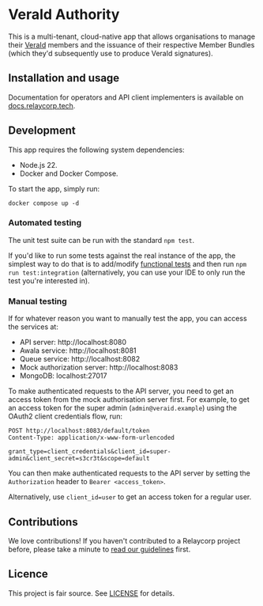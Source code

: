 # VeraId Authority

This is a multi-tenant, cloud-native app that allows organisations to manage their [VeraId](https://veraid.net) members and the issuance of their respective Member Bundles (which they'd subsequently use to produce VeraId signatures).

## Installation and usage

Documentation for operators and API client implementers is available on [docs.relaycorp.tech](https://docs.relaycorp.tech/veraid-authority/).

## Development

This app requires the following system dependencies:

- Node.js 22.
- Docker and Docker Compose.

To start the app, simply run:

```
docker compose up -d
```

### Automated testing

The unit test suite can be run with the standard `npm test`.

If you'd like to run some tests against the real instance of the app, the simplest way to do that is to add/modify [functional tests](./src/functionalTests) and then run `npm run test:integration` (alternatively, you can use your IDE to only run the test you're interested in).

### Manual testing

If for whatever reason you want to manually test the app, you can access the services at:

- API server: http://localhost:8080
- Awala service: http://localhost:8081
- Queue service: http://localhost:8082
- Mock authorization server: http://localhost:8083
- MongoDB: localhost:27017

To make authenticated requests to the API server, you need to get an access token from the mock authorisation server first. For example, to get an access token for the super admin (`admin@veraid.example`) using the OAuth2 client credentials flow, run:

```http
POST http://localhost:8083/default/token
Content-Type: application/x-www-form-urlencoded

grant_type=client_credentials&client_id=super-admin&client_secret=s3cr3t&scope=default
```

You can then make authenticated requests to the API server by setting the `Authorization` header to `Bearer <access_token>`.

Alternatively, use `client_id=user` to get an access token for a regular user.

## Contributions

We love contributions! If you haven't contributed to a Relaycorp project before, please take a minute to [read our guidelines](https://github.com/relaycorp/.github/blob/master/CONTRIBUTING.md) first.

## Licence

This project is fair source. See [LICENSE](./LICENSE) for details.
